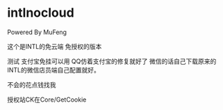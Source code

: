 # intlnocloud
Powered By MuFeng

这个是INTL的免云端 免授权的版本

测试 支付宝免挂可以用 QQ仿着支付宝的修复就好了 微信的话自己下载原来的INTL的微信店员端自己配置就好。

不会的花点钱找我

授权站CK在Core/GetCookie
